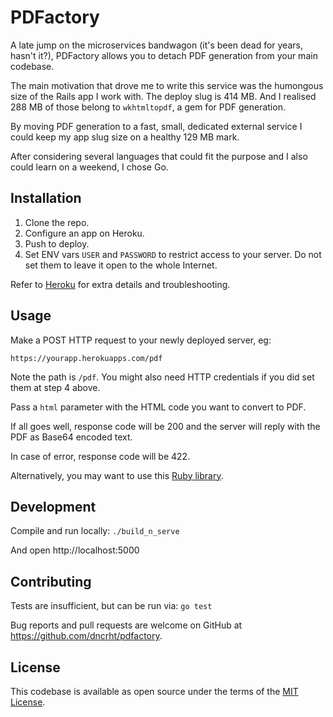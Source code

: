 # PDFactory

A late jump on the microservices bandwagon (it's been dead for years, hasn't it?), PDFactory allows you to detach PDF generation from your main codebase.

The main motivation that drove me to write this service was the humongous size of the Rails app I work with. The deploy slug is 414 MB. And I realised 288 MB of those belong to `wkhtmltopdf`, a gem for PDF generation.

By moving PDF generation to a fast, small, dedicated external service I could keep my app slug size on a healthy 129 MB mark.

After considering several languages that could fit the purpose and I also could learn on a weekend, I chose Go.

## Installation

1. Clone the repo.
2. Configure an app on Heroku.
3. Push to deploy.
4. Set ENV vars `USER` and `PASSWORD` to restrict access to your server. Do not set them to leave it open to the whole Internet.


Refer to [Heroku](https://devcenter.heroku.com/categories/go-support) for extra details and troubleshooting.

## Usage

Make a POST HTTP request to your newly deployed server, eg:

`https://yourapp.herokuapps.com/pdf`

Note the path is `/pdf`. You might also need HTTP credentials if you did set them at step 4 above.

Pass a `html` parameter with the HTML code you want to convert to PDF.

If all goes well, response code will be 200 and the server will reply with the PDF as Base64 encoded text.

In case of error, response code will be 422.

Alternatively, you may want to use this [Ruby library](https://github.com/dncrht/pdfactory-client).

## Development

Compile and run locally:
`./build_n_serve`

And open http://localhost:5000

## Contributing

Tests are insufficient, but can be run via:
`go test`

Bug reports and pull requests are welcome on GitHub at https://github.com/dncrht/pdfactory.

## License

This codebase is available as open source under the terms of the [MIT License](https://opensource.org/licenses/MIT).
